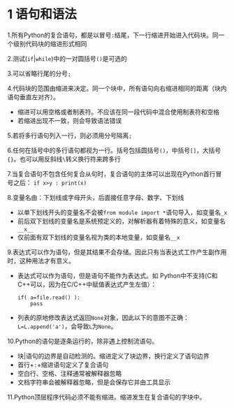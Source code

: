 <!--
    作者：华校专
    email: huaxz1986@163.com
**  本文档可用于个人学习目的，不得用于商业目的  **
-->
# 1 语句和语法
1.所有Python的复合语句，都是以冒号`:`结尾，下一行缩进开始进入代码块。同一个级别代码块的缩进形式相同

2.测试(`if`|`while`)中的一对圆括号`()`是可选的

3.可以省略行尾的分号`;`

4.代码块的范围由缩进来决定。同一个块中，所有语句向右缩进相同的距离（块内语句垂直左对齐）。

* 缩进可以用空格或者制表符。不应该在同一段代码中混合使用制表符和空格
* 若缩进出现不一致，则会导致语法错误

5.若将多行语句列入一行，则必须用分号隔离`;`

6.任何在括号中的多行语句都视为一行。括号包括圆括号`()`，中括号`[]`，大括号`{}`。也可以用反斜线`\`转义换行符来跨多行

7.当复合语句不包含任何复合从句时，复合语句的主体可以出现在Python首行冒号之后：
  `if x>y : print(x)`

8.变量名由：下划线或字母开头，后面接任意字母、数字、下划线

* 以单下划线开头的变量名不会被`from module import *`语句导入，如变量名`_x`
* 前后双下划线的变量名是系统预定义的，对解析器有着特殊的意义，如变量名`__x__`
* 仅前面有双下划线的变量名视为类的本地变量，如变量名`__x`

9.表达式可以作为语句，但是其结果不会存储。因此只有当表达式工作产生副作用时，这种用法才有意义。

* 表达式可以作为语句，但是语句不能作为表达式。如 Python中不支持(C和C++可以，因为在C/C++中赋值表达式产生左值）：
	
	```
	if( a=file.read() ):
		pass
	```
* 列表的原地修改表达式返回`None`对象，因此以下的意图不正确：`L=L.append('a')`，会导致`L`为`None`。

10.Python的语句是逐条运行的，除非遇上控制流语句。

* 块|语句的边界是自动检测的。缩进定义了块边界，换行定义了语句边界
* 首行+`:`+缩进语句定义了复合语句
* 空白行、空格、注释通常被解释器忽略
* 文档字符串会被解释器忽略，但是会保存它并由工具显示

11.Python顶层程序代码必须不能有缩进。缩进发生在复合语句的字块中。


